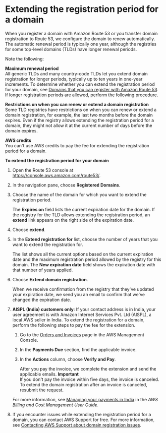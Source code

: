 # Extending the registration period for a domain<a name="domain-extend"></a>

When you register a domain with Amazon Route 53 or you transfer domain registration to Route 53, we configure the domain to renew automatically\. The automatic renewal period is typically one year, although the registries for some top\-level domains \(TLDs\) have longer renewal periods\. 

Note the following:

**Maximum renewal period**  
All generic TLDs and many country\-code TLDs let you extend domain registration for longer periods, typically up to ten years in one\-year increments\. To determine whether you can extend the registration period for your domain, see [Domains that you can register with Amazon Route 53](registrar-tld-list.md)\. If longer registration periods are allowed, perform the following procedure\.

**Restrictions on when you can renew or extend a domain registration**  
Some TLD registries have restrictions on when you can renew or extend a domain registration, for example, the last two months before the domain expires\. Even if the registry allows extending the registration period for a domain, they might not allow it at the current number of days before the domain expires\.

**AWS credits**  
You can't use AWS credits to pay the fee for extending the registration period for a domain\.<a name="domain-extend-procedure"></a>

**To extend the registration period for your domain**

1. Open the Route 53 console at [https://console\.aws\.amazon\.com/route53/](https://console.aws.amazon.com/route53/)\.

1. In the navigation pane, choose **Registered Domains**\.

1. Choose the name of the domain for which you want to extend the registration period\.

   The **Expires on** field lists the current expiration date for the domain\. If the registry for the TLD allows extending the registration period, an **extend** link appears on the right side of the expiration date\.

1. Choose **extend**\.

1. In the **Extend registration for** list, choose the number of years that you want to extend the registration for\.

   The list shows all the current options based on the current expiration date and the maximum registration period allowed by the registry for this domain\. The **New expiration date** field shows the expiration date with that number of years applied\.

1. Choose **Extend domain registration**\.

   When we receive confirmation from the registry that they've updated your expiration date, we send you an email to confirm that we've changed the expiration date\.

1. **AISPL \(India\) customers only**: If your contact address is in India, your user agreement is with Amazon Internet Services Pvt\. Ltd \(AISPL\), a local AWS seller in India\. To extend the registration for a domain, perform the following steps to pay the fee for the extension\. 

   1. Go to the [Orders and Invoices](https://console.aws.amazon.com/billing/home#/paymenthistory) page in the AWS Management Console\.

   1. In the **Payments Due** section, find the applicable invoice\.

   1. In the **Actions** column, choose **Verify and Pay**\.

      After you pay the invoice, we complete the extension and send the applicable emails\.
**Important**  
If you don't pay the invoice within five days, the invoice is canceled\. To extend the domain registration after an invoice is canceled, resubmit the request\.

   For more information, see [Managing your payments in India](https://docs.aws.amazon.com/awsaccountbilling/latest/aboutv2/edit-aispl-payment-method.html) in the *AWS Billing and Cost Management User Guide*\.

1. If you encounter issues while extending the registration period for a domain, you can contact AWS Support for free\. For more information, see [Contacting AWS Support about domain registration issues](domain-contact-support.md)\.